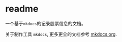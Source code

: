 # readme

一个基于`mkdocs`的记录股票信息的文档。

关于制作工具 `mkdocs`, 更多更全的文档参考 [mkdocs.org](https://www.mkdocs.org).
